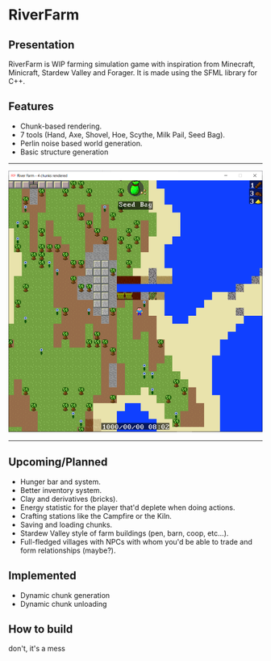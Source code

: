 ﻿# RiverFarm

## Presentation

RiverFarm is WIP farming simulation game with inspiration from Minecraft, Minicraft, Stardew Valley and Forager.
It is made using the SFML library for C++.

## Features

 * Chunk-based rendering.
 * 7 tools (Hand, Axe, Shovel, Hoe, Scythe, Milk Pail, Seed Bag).
 * Perlin noise based world generation.
 * Basic structure generation

---

![Preview of the game](preview.png "This is a preview of the game")

---

## Upcoming/Planned

 * Hunger bar and system.
 * Better inventory system.
 * Clay and derivatives (bricks). 
 * Energy statistic for the player that'd deplete when doing actions.
 * Crafting stations like the Campfire or the Kiln.
 * Saving and loading chunks.  
 * Stardew Valley style of farm buildings (pen, barn, coop, etc...).
 * Full-fledged villages with NPCs with whom you'd be able to trade and form relationships (maybe?).

## Implemented
 * Dynamic chunk generation
 * Dynamic chunk unloading 

## How to build

don't, it's a mess
